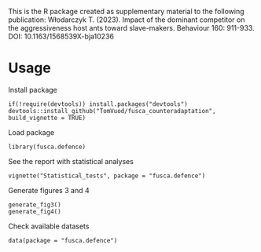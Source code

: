 This is the R package created as supplementary material to the following publication:
Włodarczyk T. (2023). Impact of the dominant competitor on the aggressiveness host ants toward slave-makers. Behaviour 160: 911-933. DOI: 10.1163/1568539X-bja10236

# Usage
Install package
```
if(!require(devtools)) install.packages("devtools")
devtools::install_github("TomVuod/fusca_counteradaptation", build_vignette = TRUE)
```
Load package
```
library(fusca.defence)
```
See the report with statistical analyses
```
vignette("Statistical_tests", package = "fusca.defence")
```
Generate figures 3 and 4
```
generate_fig3()
generate_fig4()
```
Check available datasets
```
data(package = "fusca.defence")
```

